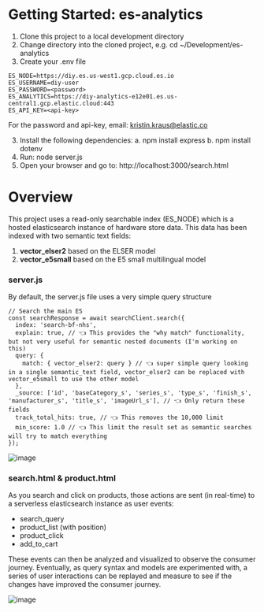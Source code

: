 # Getting Started: es-analytics 
1. Clone this project to a local development directory
2. Change directory into the cloned project, e.g. cd ~/Development/es-analytics
3. Create your .env file
```
ES_NODE=https://diy.es.us-west1.gcp.cloud.es.io
ES_USERNAME=diy-user
ES_PASSWORD=<password> 
ES_ANALYTICS=https://diy-analytics-e12e01.es.us-central1.gcp.elastic.cloud:443
ES_API_KEY=<api-key>
``` 
For the password and api-key, email: kristin.kraus@elastic.co

3. Install the following dependencies:
  a. npm install express
  b. npm install dotenv
4. Run: node server.js
5. Open your browser and go to: http://localhost:3000/search.html

# Overview
This project uses a read-only searchable index (ES_NODE) which is a hosted elasticsearch instance of hardware store data. This data has been indexed with two semantic text fields:
1. **vector_elser2** based on the ELSER model
2. **vector_e5small** based on the E5 small multilingual model

### server.js
By default, the server.js file uses a very simple query structure
```
// Search the main ES
const searchResponse = await searchClient.search({
  index: 'search-bf-nhs',
  explain: true, // 👈 This provides the "why match" functionality, but not very useful for semantic nested documents (I'm working on this)
  query: {
    match: { vector_elser2: query } // 👈 super simple query looking in a single semantic_text field, vector_elser2 can be replaced with vector_e5small to use the other model
  },
  _source: ['id', 'baseCategory_s', 'series_s', 'type_s', 'finish_s', 'manufacturer_s', 'title_s', 'imageUrl_s'], // 👈 Only return these fields
  track_total_hits: true, // 👈 This removes the 10,000 limit
  min_score: 1.0 // 👈 This limit the result set as semantic searches will try to match everything
});
```
![image](https://github.com/user-attachments/assets/7c9a5102-c211-4f90-8929-bd60b0dac678)

### search.html & product.html
As you search and click on products, those actions are sent (in real-time) to a serverless elasticsearch instance as user events:
* search_query
* product_list (with position)
* product_click
* add_to_cart

These events can then be analyzed and visualized to observe the consumer journey. Eventually, as query syntax and models are experimented with, a series of user interactions can be replayed and measure to see if the changes have improved the consumer journey.

![image](https://github.com/user-attachments/assets/2efe35dd-000c-42f5-a487-630e27d51165)
